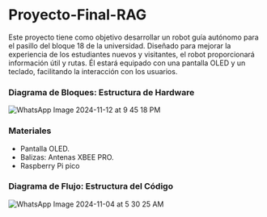 # Proyecto-Final-RAG
Este proyecto tiene como objetivo desarrollar un robot guía autónomo para el pasillo del bloque 18 de la universidad. Diseñado para mejorar la experiencia de los estudiantes nuevos y visitantes, el robot proporcionará información útil y rutas. Él estará equipado con una pantalla OLED y un teclado, facilitando la interacción con los usuarios.

### Diagrama de Bloques: Estructura de Hardware

![WhatsApp Image 2024-11-12 at 9 45 18 PM](https://github.com/user-attachments/assets/2c307761-ff42-477f-8397-1fb22a640346)


### Materiales 
  *  Pantalla OLED.
  *  Balizas: Antenas XBEE PRO.
  *  Raspberry Pi pico

### Diagrama de Flujo: Estructura del Código
![WhatsApp Image 2024-11-04 at 5 30 25 AM](https://github.com/user-attachments/assets/29989d55-cf07-4c99-a2e7-d19438beb344)

